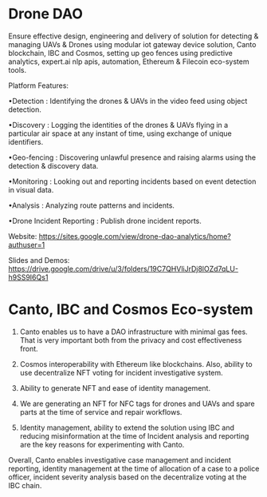 # Drone DAO

Ensure effective design, engineering and delivery of solution for detecting & managing UAVs & Drones using modular iot gateway device solution, Canto blockchain, IBC and Cosmos, setting up geo fences using predictive analytics, expert.ai nlp apis, automation, Ethereum & Filecoin eco-system tools.

Platform Features:

•Detection : Identifying the drones & UAVs in the video feed using object detection.

•Discovery : Logging the identities of the drones & UAVs flying in a particular air space at any instant of time, using exchange of unique identifiers.

•Geo-fencing : Discovering unlawful presence and raising alarms using the detection & discovery data.

•Monitoring : Looking out and reporting incidents based on event detection in visual data.

•Analysis : Analyzing route patterns and incidents.

•Drone Incident Reporting : Publish drone incident reports.


Website: https://sites.google.com/view/drone-dao-analytics/home?authuser=1

Slides and Demos: https://drive.google.com/drive/u/3/folders/19C7QHVliJrDj8lOZd7qLU-h9SS9I6Qs1

# Canto, IBC and Cosmos Eco-system

1. Canto enables us to have a DAO infrastructure with minimal gas fees. That is very important both from the privacy and cost effectiveness front.

2. Cosmos interoperability with Ethereum like blockchains. Also, ability to use decentralize NFT voting for incident investigative system.

3. Ability to generate NFT and ease of identity management.

4. We are generating an NFT for NFC tags for drones and UAVs and spare parts at the time of service and repair workflows.

5. Identity management, ability to extend the solution using IBC and reducing misinformation at the time of Incident analysis and reporting are the key reasons for experimenting with Canto.


Overall, Canto enables investigative case management and incident reporting, identity management at the time of allocation of a case to a police officer, incident severity analysis based on the decentralize voting at the IBC chain.

